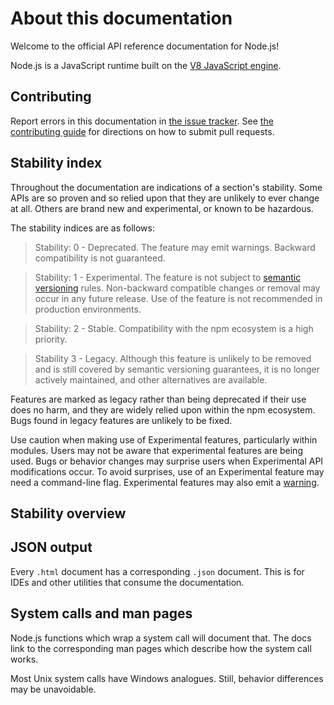 # About this documentation

<!--introduced_in=v0.10.0-->

<!-- type=misc -->

Welcome to the official API reference documentation for Node.js!

Node.js is a JavaScript runtime built on the [V8 JavaScript engine][].

## Contributing

Report errors in this documentation in [the issue tracker][]. See
[the contributing guide][] for directions on how to submit pull requests.

## Stability index

<!--type=misc-->

Throughout the documentation are indications of a section's stability. Some APIs
are so proven and so relied upon that they are unlikely to ever change at all.
Others are brand new and experimental, or known to be hazardous.

The stability indices are as follows:

> Stability: 0 - Deprecated. The feature may emit warnings. Backward
> compatibility is not guaranteed.

<!-- separator -->

> Stability: 1 - Experimental. The feature is not subject to
> [semantic versioning][] rules. Non-backward compatible changes or removal may
> occur in any future release. Use of the feature is not recommended in
> production environments.

<!-- separator -->

> Stability: 2 - Stable. Compatibility with the npm ecosystem is a high
> priority.

<!-- separator -->

> Stability 3 - Legacy. Although this feature is unlikely to be removed and is
> still covered by semantic versioning guarantees, it is no longer actively
> maintained, and other alternatives are available.

Features are marked as legacy rather than being deprecated if their use does no
harm, and they are widely relied upon within the npm ecosystem. Bugs found in
legacy features are unlikely to be fixed.

Use caution when making use of Experimental features, particularly within
modules. Users may not be aware that experimental features are being used.
Bugs or behavior changes may surprise users when Experimental API
modifications occur. To avoid surprises, use of an Experimental feature may need
a command-line flag. Experimental features may also emit a [warning][].

## Stability overview

<!-- STABILITY_OVERVIEW_SLOT_BEGIN -->

<!-- STABILITY_OVERVIEW_SLOT_END -->

## JSON output

<!-- YAML
added: v0.6.12
-->

Every `.html` document has a corresponding `.json` document. This is for IDEs
and other utilities that consume the documentation.

## System calls and man pages

Node.js functions which wrap a system call will document that. The docs link
to the corresponding man pages which describe how the system call works.

Most Unix system calls have Windows analogues. Still, behavior differences may
be unavoidable.

[V8 JavaScript engine]: https://v8.dev/
[semantic versioning]: https://semver.org/
[the contributing guide]: https://github.com/nodejs/node/blob/HEAD/CONTRIBUTING.md
[the issue tracker]: https://github.com/nodejs/node/issues/new
[warning]: process.md#event-warning
